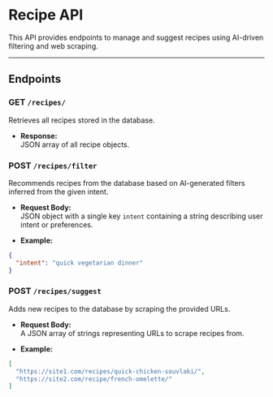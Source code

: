 # Recipe API

This API provides endpoints to manage and suggest recipes using AI-driven filtering and web scraping.

---

## Endpoints

### GET `/recipes/`

Retrieves all recipes stored in the database.

- **Response:**  
  JSON array of all recipe objects.



### POST `/recipes/filter`

Recommends recipes from the database based on AI-generated filters inferred from the given intent.

- **Request Body:**  
  JSON object with a single key `intent` containing a string describing user intent or preferences.

- **Example:**

```json
{
  "intent": "quick vegetarian dinner"
}
```



### POST `/recipes/suggest`

Adds new recipes to the database by scraping the provided URLs.

- **Request Body:**  
  A JSON array of strings representing URLs to scrape recipes from.

- **Example:**

```json
[
  "https://site1.com/recipes/quick-chicken-souvlaki/",
  "https://site2.com/recipe/french-omelette/"
]
```
